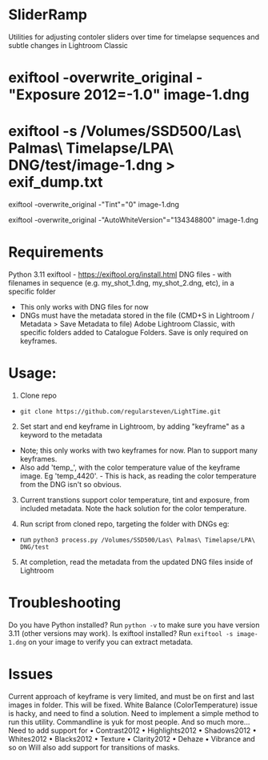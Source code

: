 # SliderRamp
Utilities for adjusting contoler sliders over time for timelapse sequences and subtle changes in Lightroom Classic

# exiftool -overwrite_original -"Exposure 2012=-1.0" image-1.dng
# exiftool -s /Volumes/SSD500/Las\ Palmas\ Timelapse/LPA\ DNG/test/image-1.dng > exif_dump.txt


exiftool -overwrite_original -"Tint"="0" image-1.dng

exiftool -overwrite_original -"AutoWhiteVersion"="134348800" image-1.dng


# Requirements
Python 3.11
exiftool - https://exiftool.org/install.html
DNG files - with filenames in sequence (e.g. my_shot_1.dng, my_shot_2.dng, etc), in a specific folder
 - This only works with DNG files for now
- DNGs must have the metadata stored in the file (CMD+S in Lightroom / Metadata > Save Metadata to file) 
Adobe Lightroom Classic, with specific folders added to Catalogue Folders. Save is only required on keyframes.

# Usage:
1) Clone repo
 - `git clone https://github.com/regularsteven/LightTime.git`

2) Set start and end keyframe in Lightroom, by adding "keyframe" as a keyword to the metadata
 - Note; this only works with two keyframes for now. Plan to support many keyframes.
 - Also add 'temp_', with the color temperature value of the keyframe image. Eg 'temp_4420'. - This is hack, as reading the color temperature from the DNG isn't so obvious.

3) Current transtions support color temperature, tint and exposure, from included metadata. Note the hack solution for the color temperature.

4) Run script from cloned repo, targeting the folder with DNGs eg:
- run `python3 process.py /Volumes/SSD500/Las\ Palmas\ Timelapse/LPA\ DNG/test`

5) At completion, read the metadata from the updated DNG files inside of Lightroom


# Troubleshooting
Do you have Python installed? Run `python -v` to make sure you have version 3.11 (other versions may work).
Is exiftool installed? Run `exiftool -s image-1.dng` on your image to verify you can extract metadata.

# Issues
Current approach of keyframe is very limited, and must be on first and last images in folder. This will be fixed.
White Balance (ColorTemperature) issue is hacky, and need to find a solution.
Need to implement a simple method to run this utility. Commandline is yuk for most people.
And so much more... Need to add support for
    • Contrast2012 • Highlights2012 • Shadows2012 • Whites2012 • Blacks2012 • Texture • Clarity2012 • Dehaze • Vibrance and so on
Will also add support for transitions of masks.
